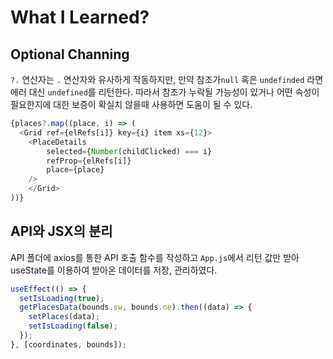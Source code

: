 # What I Learned?
## Optional Channing
`?.` 연산자는 `.` 연산자와 유사하게 작동하지만, 만약 참조가`null` 혹은 `undefinded` 라면 에러 대신 `undefined`를 리턴한다. 따라서 참조가 누락될 가능성이 있거나 어떤 속성이 필요한지에 대한 보증이 확실치 않을때 사용하면 도움이 될 수 있다.
```javascript
{places?.map((place, i) => (
  <Grid ref={elRefs[i]} key={i} item xs={12}>
  	<PlaceDetails
		selected={Number(childClicked) === i}
		refProp={elRefs[i]}
    	place={place}
	/>
	</Grid>
))}
```

## API와 JSX의 분리
API 폴더에 axios를 통한 API 호출 함수를 작성하고 `App.js`에서 리턴 값만 받아 useState를 이용하여 받아온 데이터를 저장, 관리하였다.
```javascript
useEffect(() => {
  setIsLoading(true);
  getPlacesData(bounds.sw, bounds.ne).then((data) => {
    setPlaces(data);
    setIsLoading(false);
  });
}, [coordinates, bounds]);
```
